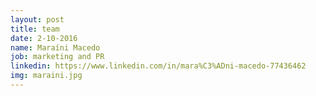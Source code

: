 ```yaml
---
layout: post
title: team
date: 2-10-2016
name: Maraíni Macedo
job: marketing and PR
linkedin: https://www.linkedin.com/in/mara%C3%ADni-macedo-77436462
img: maraini.jpg
---
```

